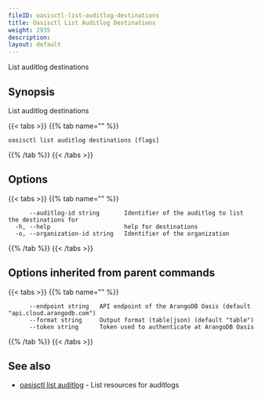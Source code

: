 ```yaml
---
fileID: oasisctl-list-auditlog-destinations
title: Oasisctl List Auditlog Destinations
weight: 2935
description: 
layout: default
---
```

List auditlog destinations

## Synopsis

List auditlog destinations

{{< tabs >}}
{{% tab name="" %}}
```
oasisctl list auditlog destinations [flags]
```
{{% /tab %}}
{{< /tabs >}}

## Options

{{< tabs >}}
{{% tab name="" %}}
```
      --auditlog-id string       Identifier of the auditlog to list the destinations for
  -h, --help                     help for destinations
  -o, --organization-id string   Identifier of the organization
```
{{% /tab %}}
{{< /tabs >}}

## Options inherited from parent commands

{{< tabs >}}
{{% tab name="" %}}
```
      --endpoint string   API endpoint of the ArangoDB Oasis (default "api.cloud.arangodb.com")
      --format string     Output format (table|json) (default "table")
      --token string      Token used to authenticate at ArangoDB Oasis
```
{{% /tab %}}
{{< /tabs >}}

## See also

* [oasisctl list auditlog](oasisctl-list-auditlog)	 - List resources for auditlogs

